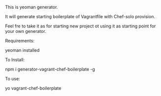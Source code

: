 This is yeoman generator.

It will generate starting boilerplate of Vagrantfile with Chef-solo provision.

Feel fre to take it as for starting new project ot using it as starting point for your own generator.

Requirements:

yeoman installed

To Install: 

npm i generator-vagrant-chef-boilerplate -g 

To use:

yo vagrant-chef-boilerplate